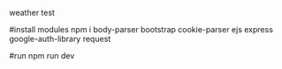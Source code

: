 weather test

#install modules
npm i body-parser bootstrap cookie-parser ejs express google-auth-library request

#run
npm run dev
